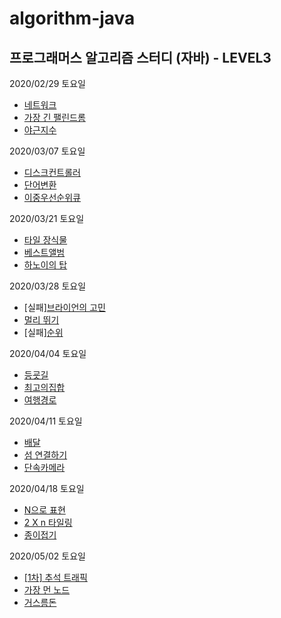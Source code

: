 # algorithm-java
## 프로그래머스 알고리즘 스터디 (자바) - LEVEL3

2020/02/29 토요일
- [네트워크](https://programmers.co.kr/learn/courses/30/lessons/43162)
- [가장 긴 팰린드롬](https://programmers.co.kr/learn/courses/30/lessons/12904)
- [야근지수](https://programmers.co.kr/learn/courses/30/lessons/12927)

2020/03/07 토요일
- [디스크컨트롤러](https://programmers.co.kr/learn/courses/30/lessons/42627)
- [단어변환](https://programmers.co.kr/learn/courses/30/lessons/43163)
- [이중우선순위큐](https://programmers.co.kr/learn/courses/30/lessons/42628)

2020/03/21 토요일
- [타일 장식물](https://programmers.co.kr/learn/courses/30/lessons/43104)
- [베스트앨범](https://programmers.co.kr/learn/courses/30/lessons/42579)
- [하노이의 탑](https://programmers.co.kr/learn/courses/30/lessons/12946)

2020/03/28 토요일
- [실패][브라이언의 고민](https://programmers.co.kr/learn/courses/30/lessons/1830)
- [멀리 뛰기](https://programmers.co.kr/learn/courses/30/lessons/12914)
- [실패][순위](https://programmers.co.kr/learn/courses/30/lessons/49191)

2020/04/04 토요일
- [등굣길](https://programmers.co.kr/learn/courses/30/lessons/42898)
- [최고의집합](https://programmers.co.kr/learn/courses/30/lessons/12938)
- [여행경로](https://programmers.co.kr/learn/courses/30/lessons/43164)

2020/04/11 토요일
- [배달](https://programmers.co.kr/learn/courses/30/lessons/12978)
- [섬 연결하기](https://programmers.co.kr/learn/courses/30/lessons/42861)
- [단속카메라](https://programmers.co.kr/learn/courses/30/lessons/42884)

2020/04/18 토요일
- [N으로 표현](https://programmers.co.kr/learn/courses/30/lessons/42895)
- [2 X n 타일링](https://programmers.co.kr/learn/courses/30/lessons/12900)
- [종이접기](https://programmers.co.kr/learn/courses/30/lessons/62049)

2020/05/02 토요일
- [[1차] 추석 트래픽](https://programmers.co.kr/learn/courses/30/lessons/17676)
- [가장 먼 노드](https://programmers.co.kr/learn/courses/30/lessons/49189)
- [거스름돈](https://programmers.co.kr/learn/courses/30/lessons/12907)